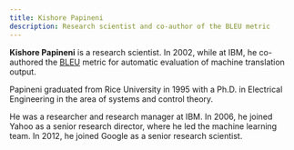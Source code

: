 ```yaml
---
title: Kishore Papineni
description: Research scientist and co-author of the BLEU metric
---
```


**Kishore Papineni** is a research scientist. In 2002, while at IBM, he co-authored the
[BLEU](/metrics/bleu.md) metric for automatic evaluation of machine translation output.

Papineni graduated from Rice University in 1995 with a Ph.D. in Electrical Engineering
in the area of systems and control theory.

He was a researcher and research manager at IBM.
In 2006, he joined Yahoo as a senior research director, where he led the machine learning team.
In 2012, he joined Google as a senior research scientist.
